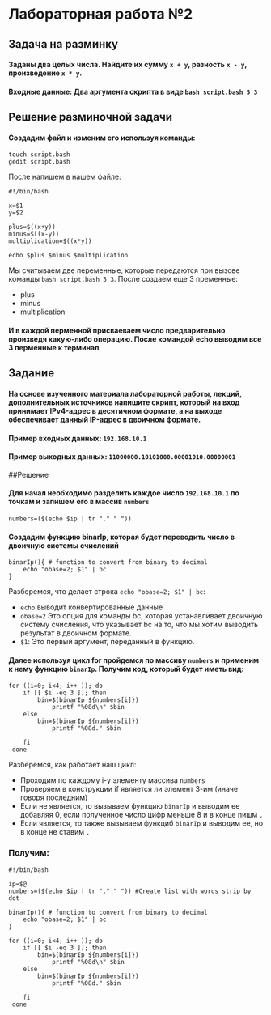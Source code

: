 # Лабораторная работа №2
## Задача на разминку
#### Заданы два целых числа. Найдите их сумму `x + y`, разность `x - y`, произведение `x * y`.
#### **Входные данные**: Два аргумента скрипта в виде `bash script.bash 5 3`

## Решение разминочной задачи
#### Создадим файл и изменим его используя команды:
```
touch script.bash
gedit script.bash
```
После напишем в нашем файле:
```
#!/bin/bash

x=$1
y=$2

plus=$((x+y))
minus=$((x-y))
multiplication=$((x*y))

echo $plus $minus $multiplication
```
Мы считываем две переменные, которые передаются при вызове команды `bash script.bash 5 3`. После создаем еще 3 пременные:
- plus
- minus
- multiplication
#### И в каждой перменной присваеваем число предварительно произведя какую-либо операцию. После командой echo выводим все 3 перменные к терминал

## Задание
#### На основе изученного материала лабораторной работы, лекций, дополнительных источников напишите скрипт, который на вход принимает IPv4-адрес в десятичном формате, а на выходе обеспечивает данный IP-адрес в двоичном формате.
#### Пример входных данных: `192.168.10.1`
#### Пример выходных данных: `11000000.10101000.00001010.00000001`

##Решение
#### Для начал необходимо разделить каждое число `192.168.10.1` по точкам и запишем его в массив `numbers`
```
numbers=($(echo $ip | tr "." " "))
```
#### Создадим функцию binarIp, которая будет переводить число в двоичную системы счислений
```
binarIp(){ # function to convert from binary to decimal
	echo "obase=2; $1" | bc
}
```
Разберемся, что делает строка `echo "obase=2; $1" | bc`:
- `echo` выводит конвертированные данные
- `obase=2` Это опция для команды bc, которая устанавливает двоичную систему счисления, что указывает bc на то, что мы хотим выводить результат в двоичном формате.
- `$1`: Это первый аргумент, переданный в функцию.

#### Далее используя цикл for пройдемся по массиву `numbers` и применим к нему функцию `binarIp`. Получим код, который будет иметь вид:
```
for ((i=0; i<4; i++ )); do
 	if [[ $i -eq 3 ]]; then  
 		bin=$(binarIp ${numbers[i]})
        	printf "%08d\n" $bin
 	else  
 		bin=$(binarIp ${numbers[i]})
        	printf "%08d." $bin
 		
 	fi
 done
```
Разберемся, как работает наш цикл:
- Проходим по каждому i-у элементу массива `numbers`
- Проверяем в конструкции if является ли элемент 3-им (иначе говоря последним)
- Если не является, то вызываем функцию `binarIp` и выводим ее добавляя 0, если полученное число цифр меньше 8 и в конце пишм `.`
- Если является, то также вызываем функциб `binarIp` и выводим ее, но в конце не ставим `.`

### Получим:
```
#!/bin/bash

ip=$@
numbers=($(echo $ip | tr "." " ")) #Create list with words strip by dot

binarIp(){ # function to convert from binary to decimal
	echo "obase=2; $1" | bc
}

for ((i=0; i<4; i++ )); do
 	if [[ $i -eq 3 ]]; then  
 		bin=$(binarIp ${numbers[i]})
        	printf "%08d\n" $bin
 	else  
 		bin=$(binarIp ${numbers[i]})
        	printf "%08d." $bin
 		
 	fi
 done
```
